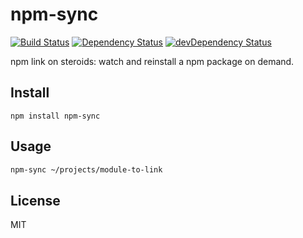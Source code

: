 # npm-sync
[![Build Status](https://travis-ci.org/neoziro/npm-sync.svg?branch=master)](https://travis-ci.org/neoziro/npm-sync)
[![Dependency Status](https://david-dm.org/neoziro/npm-sync.svg?theme=shields.io)](https://david-dm.org/neoziro/npm-sync)
[![devDependency Status](https://david-dm.org/neoziro/npm-sync/dev-status.svg?theme=shields.io)](https://david-dm.org/neoziro/npm-sync#info=devDependencies)

npm link on steroids: watch and reinstall a npm package on demand.

## Install

```
npm install npm-sync
```

## Usage

```sh
npm-sync ~/projects/module-to-link
```

## License

MIT
